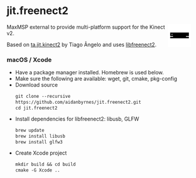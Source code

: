 # jit.freenect2
<img align="right" width="12.5%" src="https://github.com/aidanbyrnes/jit.freenect2/blob/master/icon.png?raw=true"/>

MaxMSP external to provide multi-platform support for the Kinect v2.

Based on [ta.jit.kinect2](https://github.com/Digitopia/ta.jit.kinect2) by Tiago Ângelo and uses [libfreenect2](https://github.com/OpenKinect/libfreenect2).

### macOS / Xcode

* Have a package manager installed. Homebrew is used below. 
* Make sure the following are available: wget, git, cmake, pkg-config
* Download source
    ```
    git clone --recursive https://github.com/aidanbyrnes/jit.freenect2.git
    cd jit.freenect2
    ```
* Install dependencies for libfreenect2: libusb, GLFW
    ```
    brew update
    brew install libusb
    brew install glfw3
    ```
* Create Xcode project
    ```
    mkdir build && cd build
    cmake -G Xcode ..
    ```
